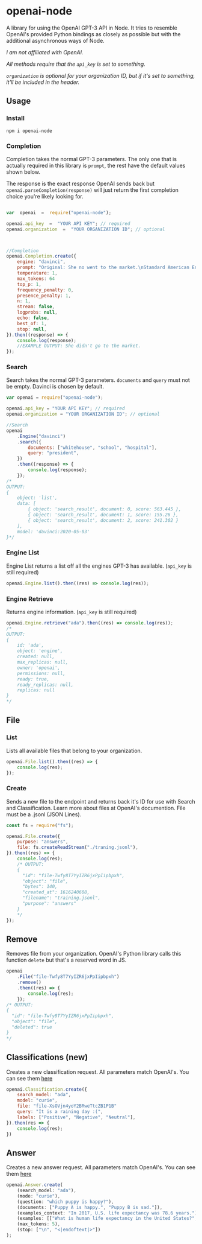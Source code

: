 # openai-node

A library for using the OpenAI GPT-3 API in Node. It tries to resemble OpenAI's provided Python bindings as closely as possible but with the additional asynchronous ways of Node.

_I am not affiliated with OpenAI._

_All methods require that the `api_key` is set to something._

_`organization` is optional for your organization ID, but if it's set to something, it'll be included in the header._

## Usage

### Install

`npm i openai-node`

### Completion

Completion takes the normal GPT-3 parameters. The only one that is actually required in this library is `prompt`, the rest have the default values shown below.

The response is the exact response OpenAI sends back but `openai.parseCompletion(response)` will just return the first completion choice you're likely looking for.

```js

var  openai  =  require("openai-node");

openai.api_key  =  "YOUR API KEY"; // required
openai.organization  =  "YOUR ORGANIZATION ID"; // optional



//Completion
openai.Completion.create({
	engine: "davinci",
	prompt: "Original: She no went to the market.\nStandard American English:",
	temperature: 1,
	max_tokens: 64
	top_p: 1,
	frequency_penalty: 0,
	presence_penalty: 1,
	n: 1,
	stream: false,
	logprobs: null,
	echo: false,
	best_of: 1,
	stop: null,
}).then((response) => {
	console.log(response);
	//EXAMPLE OUTPUT: She didn't go to the market.
});
```

### Search

Search takes the normal GPT-3 parameters. `documents` and `query` must not be empty. Davinci is chosen by default.

```js
var openai = require("openai-node");

openai.api_key = "YOUR API KEY"; // required
openai.organization = "YOUR ORGANIZATION ID"; // optional

//Search
openai
    .Engine("davinci")
    .search({
        documents: ["whitehouse", "school", "hospital"],
        query: "president",
    })
    .then((response) => {
        console.log(response);
    });
/*
OUTPUT:
{
	object: 'list',
	data: [
		{ object: 'search_result', document: 0, score: 563.445 },
		{ object: 'search_result', document: 1, score: 155.26 },
		{ object: 'search_result', document: 2, score: 241.302 }
	],
	model: 'davinci:2020-05-03'
}*/
```

### Engine List

Engine List returns a list off all the engines GPT-3 has available. (`api_key` is still required)

```js
openai.Engine.list().then((res) => console.log(res));
```

### Engine Retrieve

Returns engine information. (`api_key` is still required)

```js
openai.Engine.retrieve("ada").then((res) => console.log(res));
/*
OUTPUT:
{
	id: 'ada',
	object: 'engine',
	created: null,
	max_replicas: null,
	owner: 'openai',
	permissions: null,
	ready: true,
	ready_replicas: null,
	replicas: null
}
*/
```

## File

### List

Lists all available files that belong to your organization.

```js
openai.File.list().then((res) => {
    console.log(res);
});
```

### Create

Sends a new file to the endpoint and returns back it's ID for use with Search and Classification. Learn more about files at OpenAI's documention. File must be a .jsonl (JSON Lines).

```js
const fs = require("fs");

openai.File.create({
    purpose: "answers",
    file: fs.createReadStream("./traning.jsonl"),
}).then((res) => {
    console.log(res);
    /* OUTPUT: 
	{
	  "id": "file-Twfy8T7YyIZR6jxPpIipbpxh",
	  "object": "file",
	  "bytes": 140,
	  "created_at": 1616240608,
	  "filename": "training.jsonl",
	  "purpose": "answers"
	}
	*/
});
```

## Remove

Removes file from your organization. OpenAI's Python library calls this function `delete` but that's a reserved word in JS.

```js
openai
    .File("file-Twfy8T7YyIZR6jxPpIipbpxh")
    .remove()
    .then((res) => {
        console.log(res);
    });
/* OUTPUT: 
{
  "id": "file-Twfy8T7YyIZR6jxPpIipbpxh",
  "object": "file",
  "deleted": true
}
*/
```

## Classifications (new)

Creates a new classification request. All parameters match OpenAI's. You can see them [here](https://beta.openai.com/docs/api-reference/classifications/create)

```js
openai.Classification.create({
	search_model: "ada",
	model: "curie",
	file: "file-XsOVjn4yoY2BRweTtcZB1P1B"
    query: "It is a raining day :(",
    labels: ["Positive", "Negative", "Neutral"],
}).then(res => {
	console.log(res);
})
```

## Answer

Creates a new answer request. All parameters match OpenAI's. You can see them [here](https://beta.openai.com/docs/api-reference/answers/create)

```js
openai.Answer.create(
    (search_model: "ada"),
    (mode: "curie"),
    (question: "which puppy is happy?"),
    (documents: ["Puppy A is happy.", "Puppy B is sad."]),
    (examples_context: "In 2017, U.S. life expectancy was 78.6 years."),
    (examples: [["What is human life expectancy in the United States?", "78 years."]]),
    (max_tokens: 5),
    (stop: ["\n", "<|endoftext|>"])
);
```
